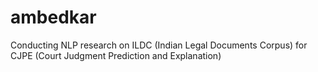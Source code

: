 # ambedkar
Conducting NLP research on ILDC (Indian Legal Documents Corpus) for CJPE (Court Judgment Prediction and Explanation)
